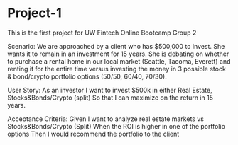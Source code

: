 # Project-1
This is the first project for UW Fintech Online Bootcamp Group 2

Scenario:
We are approached by a client who has $500,000 to invest. She wants it to remain in an investment for 15 years. She is debating on whether to purchase a rental home in our local market (Seattle, Tacoma, Everett) and renting it for the entire time versus investing the money in 3 possible stock & bond/crypto portfolio options (50/50, 60/40, 70/30).

User Story:
As an investor
I want to invest $500k in either Real Estate, Stocks&Bonds/Crypto (split)
So that I can maximize on the return in 15 years.

Acceptance Criteria:
Given I want to analyze real estate markets vs Stocks&Bonds/Crypto (Split)
When the ROI is higher in one of the portfolio options
Then I would recommend the portfolio to the client